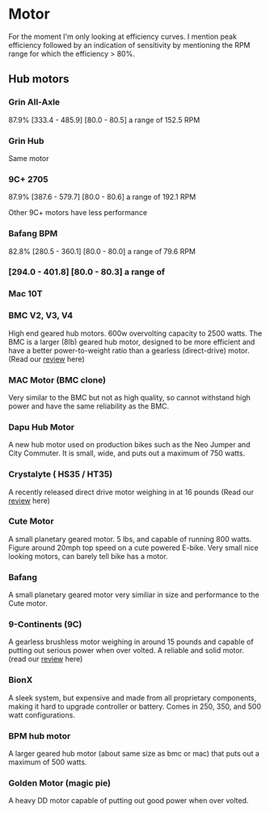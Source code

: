 
Motor
=====

For the moment I'm only looking at efficiency curves. I mention peak efficiency followed by an indication of sensitivity by mentioning the RPM range for which the efficiency > 80%.

Hub motors
----------

### Grin All-Axle

87.9% [333.4 - 485.9] [80.0 - 80.5] a range of 152.5 RPM

### Grin Hub

Same motor

### 9C+ 2705

87.9% [387.6 - 579.7] [80.0 - 80.6] a range of 192.1 RPM

Other 9C+ motors have less performance

### Bafang BPM

82.8% [280.5 - 360.1] [80.0 - 80.0] a range of 79.6 RPM

### [294.0 - 401.8] [80.0 - 80.3] a range of  

### Mac 10T


### 


### BMC V2, V3, V4

High end geared hub motors. 600w overvolting capacity to 2500 watts. The BMC is a larger (8lb) geared hub motor, designed to be more efficient and have a better power-to-weight ratio than a gearless (direct-drive) motor.  (Read our [review](https://www.electricbike.com/bmc-hub-motor-review/) here)

### MAC Motor (BMC clone)

Very similar to the BMC but not as high quality, so cannot withstand high power and have the same reliability as the BMC.

### Dapu Hub Motor

A new hub motor used on production bikes such as the Neo Jumper and City Commuter. It is small, wide, and puts out a maximum of 750 watts.

### Crystalyte ( HS35 /  HT35)

A recently released direct drive motor weighing in at 16 pounds (Read our [review](https://www.electricbike.com/crystalyte-hub-motor/) here)

### Cute Motor

A small planetary geared motor. 5 lbs, and capable of running 800 watts. Figure around 20mph top speed on a cute powered E-bike. Very small nice looking motors, can barely tell bike has a motor.

### Bafang

A small planetary geared motor very similiar in size and performance to the Cute motor.

### 9-Continents (9C)

A gearless brushless motor weighing in around 15 pounds and capable of putting out serious power when over volted. A reliable and solid motor. (read our [review](https://www.electricbike.com/9c/) here)

### BionX

A sleek  system, but expensive and made from all proprietary components, making it hard to upgrade controller or battery. Comes in 250, 350, and 500 watt configurations.

### BPM hub motor

A larger geared hub motor (about same size as bmc or mac) that puts out a maximum of 500 watts.

### Golden Motor (magic pie)

A heavy DD motor capable of putting out good power when over volted.

